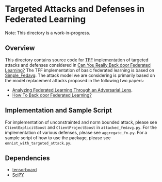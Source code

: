 # Targeted Attacks and Defenses in Federated Learning

Note: This directory is a work-in-progress.

## Overview

This directory contains source code for
[TFF](https://www.tensorflow.org/federated) implementation of targeted attacks
and defenses considered in
[Can You Really Back door Federated Learning?](https://arxiv.org/abs/1911.07963)
The TFF implementation of basic federated learning is based on
[Simple_Fedavg](https://github.com/tensorflow/federated/blob/master/tensorflow_federated/python/research/simple_fedavg/simple_fedavg.py).
The attack model we are considering is primarily based on the model replacement
attacks proposed in the following two papers:

*   [Analyzing Federated Learning Through an Adversarial Lens](https://arxiv.org/abs/1811.12470).
*   [How To Back door Federated Learning?](https://arxiv.org/abs/1807.00459)

## Implementation and Sample Script

For implementation of unconstrainted and norm bounded attack, please see
`ClientExplicitBoost` and `ClientProjectBoost` in `attacked_fedavg.py`. For the
implementation of various defenses, please see `aggregate_fn.py`. For a sample
script of how to use the package, please see `emnist_with_targeted_attack.py`.

## Dependencies

*   [tensorboard](https://pypi.org/project/tensorboard/)
*   [SciPY](https://www.scipy.org/)
